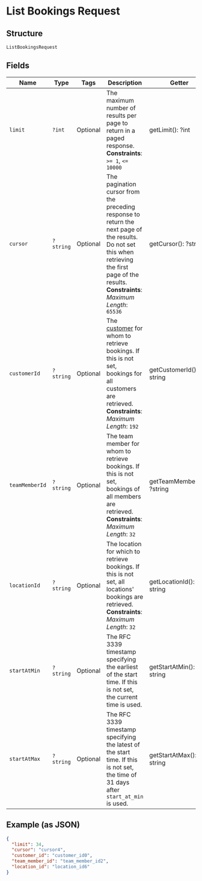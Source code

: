 
# List Bookings Request

## Structure

`ListBookingsRequest`

## Fields

| Name | Type | Tags | Description | Getter | Setter |
|  --- | --- | --- | --- | --- | --- |
| `limit` | `?int` | Optional | The maximum number of results per page to return in a paged response.<br>**Constraints**: `>= 1`, `<= 10000` | getLimit(): ?int | setLimit(?int limit): void |
| `cursor` | `?string` | Optional | The pagination cursor from the preceding response to return the next page of the results. Do not set this when retrieving the first page of the results.<br>**Constraints**: *Maximum Length*: `65536` | getCursor(): ?string | setCursor(?string cursor): void |
| `customerId` | `?string` | Optional | The [customer](entity:Customer) for whom to retrieve bookings. If this is not set, bookings for all customers are retrieved.<br>**Constraints**: *Maximum Length*: `192` | getCustomerId(): ?string | setCustomerId(?string customerId): void |
| `teamMemberId` | `?string` | Optional | The team member for whom to retrieve bookings. If this is not set, bookings of all members are retrieved.<br>**Constraints**: *Maximum Length*: `32` | getTeamMemberId(): ?string | setTeamMemberId(?string teamMemberId): void |
| `locationId` | `?string` | Optional | The location for which to retrieve bookings. If this is not set, all locations' bookings are retrieved.<br>**Constraints**: *Maximum Length*: `32` | getLocationId(): ?string | setLocationId(?string locationId): void |
| `startAtMin` | `?string` | Optional | The RFC 3339 timestamp specifying the earliest of the start time. If this is not set, the current time is used. | getStartAtMin(): ?string | setStartAtMin(?string startAtMin): void |
| `startAtMax` | `?string` | Optional | The RFC 3339 timestamp specifying the latest of the start time. If this is not set, the time of 31 days after `start_at_min` is used. | getStartAtMax(): ?string | setStartAtMax(?string startAtMax): void |

## Example (as JSON)

```json
{
  "limit": 34,
  "cursor": "cursor4",
  "customer_id": "customer_id0",
  "team_member_id": "team_member_id2",
  "location_id": "location_id6"
}
```

